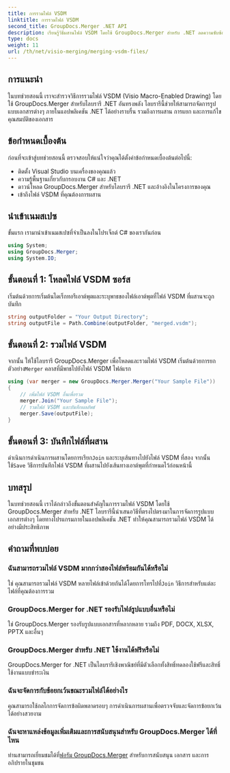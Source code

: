 ```yaml
---
title: การรวมไฟล์ VSDM
linktitle: การรวมไฟล์ VSDM
second_title: GroupDocs.Merger .NET API
description: เรียนรู้วิธีผสานไฟล์ VSDM โดยใช้ GroupDocs.Merger สำหรับ .NET ลดความซับซ้อนของงานการจัดการเอกสารของคุณด้วยไลบรารีที่ใช้งานง่ายนี้
type: docs
weight: 11
url: /th/net/visio-merging/merging-vsdm-files/
---
```

## การแนะนำ
ในบทช่วยสอนนี้ เราจะสำรวจวิธีการรวมไฟล์ VSDM (Visio Macro-Enabled Drawing) โดยใช้ GroupDocs.Merger สำหรับไลบรารี .NET อันทรงพลัง ไลบรารีนี้ช่วยให้สามารถจัดการรูปแบบเอกสารต่างๆ ภายในแอปพลิเคชัน .NET ได้อย่างราบรื่น รวมถึงการผสาน การแยก และการแก้ไขคุณสมบัติของเอกสาร
## ข้อกำหนดเบื้องต้น
ก่อนที่จะเข้าสู่บทช่วยสอนนี้ ตรวจสอบให้แน่ใจว่าคุณได้ตั้งค่าข้อกำหนดเบื้องต้นต่อไปนี้:
- ติดตั้ง Visual Studio บนเครื่องของคุณแล้ว
- ความรู้พื้นฐานเกี่ยวกับกรอบงาน C# และ .NET
- ดาวน์โหลด GroupDocs.Merger สำหรับไลบรารี .NET และอ้างอิงในโครงการของคุณ
- เข้าถึงไฟล์ VSDM ที่คุณต้องการผสาน

## นำเข้าเนมสเปซ
ขั้นแรก เรามานำเข้าเนมสเปซที่จำเป็นลงในโปรเจ็กต์ C# ของเรากันก่อน
```csharp
using System; 
using GroupDocs.Merger;
using System.IO;
```
## ขั้นตอนที่ 1: โหลดไฟล์ VSDM ซอร์ส
เริ่มต้นด้วยการเริ่มต้นไดเร็กทอรีเอาต์พุตและระบุพาธของไฟล์เอาต์พุตที่ไฟล์ VSDM ที่ผสานจะถูกบันทึก
```csharp
string outputFolder = "Your Output Directory";
string outputFile = Path.Combine(outputFolder, "merged.vsdm");
```
## ขั้นตอนที่ 2: รวมไฟล์ VSDM
 จากนั้น ให้ใช้ไลบรารี GroupDocs.Merger เพื่อโหลดและรวมไฟล์ VSDM เริ่มต้นด้วยการยกตัวอย่าง`Merger` คลาสที่มีพาธไปยังไฟล์ VSDM ไฟล์แรก
```csharp
using (var merger = new GroupDocs.Merger.Merger("Your Sample File"))
{
    // เพิ่มไฟล์ VSDM อื่นเพื่อรวม
    merger.Join("Your Sample File");
    // รวมไฟล์ VSDM และบันทึกผลลัพธ์
    merger.Save(outputFile);
}
```
## ขั้นตอนที่ 3: บันทึกไฟล์ที่ผสาน
ดำเนินการดำเนินการผสานโดยการเรียก`Join` และระบุเส้นทางไปยังไฟล์ VSDM ที่สอง จากนั้นใช้`Save` วิธีการบันทึกไฟล์ VSDM ที่ผสานไปยังเส้นทางเอาต์พุตที่กำหนดไว้ก่อนหน้านี้

## บทสรุป
ในบทช่วยสอนนี้ เราได้กล่าวถึงขั้นตอนสำคัญในการรวมไฟล์ VSDM โดยใช้ GroupDocs.Merger สำหรับ .NET ไลบรารีนี้นำเสนอวิธีที่ตรงไปตรงมาในการจัดการรูปแบบเอกสารต่างๆ โดยทางโปรแกรมภายในแอปพลิเคชัน .NET ทำให้คุณสามารถรวมไฟล์ VSDM ได้อย่างมีประสิทธิภาพ

## คำถามที่พบบ่อย
### ฉันสามารถรวมไฟล์ VSDM มากกว่าสองไฟล์พร้อมกันได้หรือไม่
 ใช่ คุณสามารถรวมไฟล์ VSDM หลายไฟล์เข้าด้วยกันได้โดยการโทรไปที่`Join` วิธีการสำหรับแต่ละไฟล์ที่คุณต้องการรวม
### GroupDocs.Merger for .NET รองรับไฟล์รูปแบบอื่นหรือไม่
ใช่ GroupDocs.Merger รองรับรูปแบบเอกสารที่หลากหลาย รวมถึง PDF, DOCX, XLSX, PPTX และอื่นๆ
### GroupDocs.Merger สำหรับ .NET ใช้งานได้ฟรีหรือไม่
GroupDocs.Merger for .NET เป็นไลบรารีเชิงพาณิชย์ที่มีตัวเลือกทั้งสิทธิ์ทดลองใช้ฟรีและสิทธิ์ใช้งานแบบชำระเงิน
### ฉันจะจัดการกับข้อยกเว้นขณะรวมไฟล์ได้อย่างไร
คุณสามารถใช้กลไกการจัดการข้อผิดพลาดรอบๆ การดำเนินการผสานเพื่อตรวจจับและจัดการข้อยกเว้นได้อย่างสวยงาม
### ฉันจะหาแหล่งข้อมูลเพิ่มเติมและการสนับสนุนสำหรับ GroupDocs.Merger ได้ที่ไหน
 ท่านสามารถเยี่ยมชมได้ที่[ฟอรัม GroupDocs.Merger](https://forum.groupdocs.com/c/merger/32) สำหรับการสนับสนุน เอกสาร และการอภิปรายในชุมชน